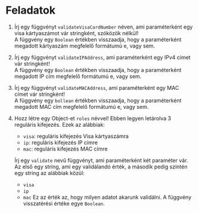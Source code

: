 # Feladatok

1. Írj egy függvényt `validateVisaCardNumber` néven, ami paraméterként egy visa kártyaszámot vár stringként, szóközök nélkül!   
A függvény egy `Boolean` értékben visszaadja, hogy a paraméterként megadott kártyaszám megfelelő formátumú e, vagy sem.

2. Írj egy függvényt `validateIPAddress`, ami paraméterként egy IPv4 címet vár stringként!   
A függvény egy `Boolean` értékben visszaadja, hogy a paraméterként megadott IP cím megfelelő formátumú e, vagy sem.

3. Írj  egy függvényt `validateMACAddress`, ami paraméterként egy MAC címet vár stringként!   
A függvény egy `bollean` értékben visszaadja, hogy a paraméterként megadott MAC cím megfelelő formátumú e, vagy sem.

4. Hozz létre egy Object-et `roles` névvel!
   Ebben legyen letárolva 3 reguláris kifejezés. Ezek az alábbiak:
   - `visa`: reguláris kifejezés Visa kártyaszámra 
   - `ip`: reguláris kifejezés IP címre
   - `mac`: reguláris kifejezés MAC címre   

   Írj egy `validate` nevű függvényt, ami paraméterként két paraméter vár. 
   Az első egy string, ami egy validálandó érték, a második pedig szintén egy string az alábbiak közül: 
   - `visa` 
   - `ip`
   - `mac` 
   Ez az érték az, hogy milyen adatot akarunk validálni. 
   A függvény visszatérési értéke egye `Boolean`. 